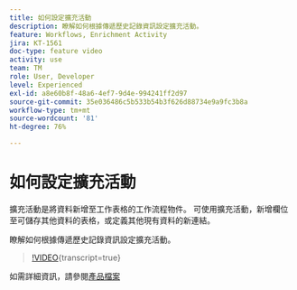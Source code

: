 ```yaml
---
title: 如何設定擴充活動
description: 瞭解如何根據傳遞歷史記錄資訊設定擴充活動。
feature: Workflows, Enrichment Activity
jira: KT-1561
doc-type: feature video
activity: use
team: TM
role: User, Developer
level: Experienced
exl-id: a8e60b8f-48a6-4ef7-9d4e-994241ff2d97
source-git-commit: 35e036486c5b533b54b3f626d88734e9a9fc3b8a
workflow-type: tm+mt
source-wordcount: '81'
ht-degree: 76%

---
```


# 如何設定擴充活動

擴充活動是將資料新增至工作表格的工作流程物件。 可使用擴充活動，新增欄位至可儲存其他資料的表格，或定義其他現有資料的新連結。

瞭解如何根據傳遞歷史記錄資訊設定擴充活動。

>[!VIDEO](https://video.tv.adobe.com/v/25193?quality=12&learn=on){transcript=true}

如需詳細資訊，請參閱[產品檔案](https://experienceleague.adobe.com/docs/campaign-classic/using/automating-with-workflows/targeting-activities/enrichment.html?lang=zh-Hant)
